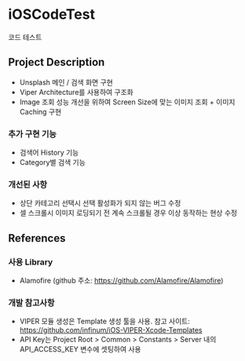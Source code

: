 # iOSCodeTest
코드 테스트

## Project Description
* Unsplash 메인 / 검색 화면 구현
* Viper Architecture를 사용하여 구조화
* Image 조회 성능 개선을 위하여 Screen Size에 맞는 이미지 조회 + 이미지 Caching 구현

### 추가 구현 기능
* 검색어 History 기능
* Category별 검색 기능

### 개선된 사항
* 상단 카테고리 선택시 선택 활성화가 되지 않는 버그 수정
* 셀 스크롤시 이미지 로딩되기 전 계속 스크롤될 경우 이상 동작하는 현상 수정

## References
### 사용 Library
* Alamofire (github 주소: https://github.com/Alamofire/Alamofire)

### 개발 참고사항
* VIPER 모듈 생성은 Template 생성 툴을 사용. 참고 사이트: https://github.com/infinum/iOS-VIPER-Xcode-Templates
* API Key는 Project Root > Common > Constants > Server 내의 API_ACCESS_KEY 변수에 셋팅하여 사용
